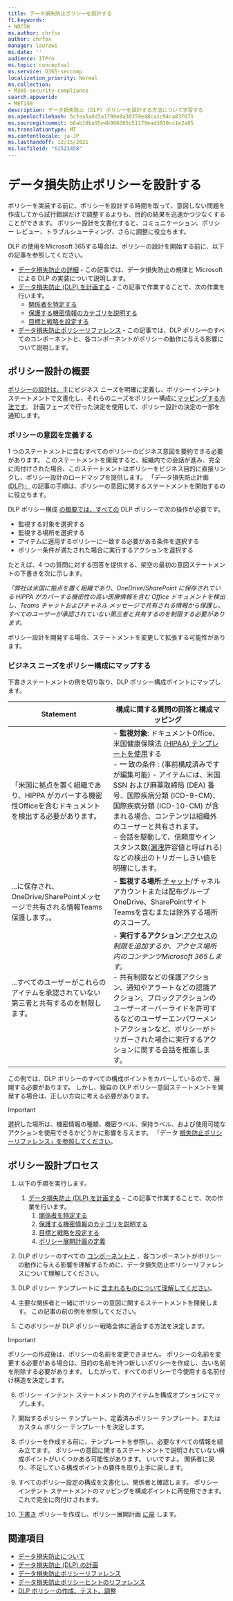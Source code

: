 ```yaml
---
title: データ損失防止ポリシーを設計する
f1.keywords:
- NOCSH
ms.author: chrfox
author: chrfox
manager: laurawi
ms.date: ''
audience: ITPro
ms.topic: conceptual
ms.service: O365-seccomp
localization_priority: Normal
ms.collection:
- M365-security-compliance
search.appverid:
- MET150
description: データ損失防止 (DLP) ポリシーを設計する方法について学習する
ms.openlocfilehash: 5cfea5add3a1790e8a30359e48ca1c94ca83f671
ms.sourcegitcommit: b6ab10ba95e4b986065c51179ead3810cc1e2a85
ms.translationtype: MT
ms.contentlocale: ja-JP
ms.lasthandoff: 12/15/2021
ms.locfileid: "61521458"
---
```

# <a name="design-a-data-loss-prevention-policy"></a>データ損失防止ポリシーを設計する

ポリシーを実装する前に、ポリシーを設計する時間を取って、意図しない問題を作成してから試行錯誤だけで調整するよりも、目的の結果を迅速かつ少なくすることができます。 ポリシー設計を文書化すると、コミュニケーション、ポリシー レビュー、トラブルシューティング、さらに調整に役立ちます。

<!--, but excessive tuning to get the intended results can be time consuming.

 if you have to do a lot of tuning to get a policy to yield the intended results can be time consuming .-->

DLP の使用をMicrosoft 365する場合は、ポリシーの設計を開始する前に、以下の記事を参照してください。

- [データ損失防止の詳細](dlp-learn-about-dlp.md#learn-about-data-loss-prevention) - この記事では、データ損失防止の規律と Microsoft による DLP の実装について説明します。
- [データ損失防止 (DLP) を計画する](dlp-overview-plan-for-dlp.md#plan-for-data-loss-prevention-dlp) - この記事で作業することで、次の作業を行います。
    - [関係者を特定する](dlp-overview-plan-for-dlp.md#identify-stakeholders)
    - [保護する機密情報のカテゴリを説明する](dlp-overview-plan-for-dlp.md#describe-the-categories-of-sensitive-information-to-protect)
    - [目標と戦略を設定する](dlp-overview-plan-for-dlp.md#set-goals-and-strategy)
- [データ損失防止ポリシーリファレンス](dlp-policy-reference.md#data-loss-prevention-policy-reference) - この記事では、DLP ポリシーのすべてのコンポーネントと、各コンポーネントがポリシーの動作に与える影響について説明します。

## <a name="policy-design-overview"></a>ポリシー設計の概要

[ポリシーの設計は、](#policy-design-process)主にビジネス ニーズ[](#define-intent-for-the-policy)を明確に定義し、ポリシーインテントステートメントで文書化し、それらのニーズをポリシー構成に[マッピングする方法です](#map-business-needs-to-policy-configuration)。 計画フェーズで行った決定を使用して、ポリシー設計の決定の一部を通知します。 

### <a name="define-intent-for-the-policy"></a>ポリシーの意図を定義する 

1 つのステートメントに含むすべてのポリシーのビジネス意図を要約できる必要があります。 このステートメントを開発すると、組織内での会話が進み、完全に肉付けされた場合、このステートメントはポリシーをビジネス目的に直接リンクし、ポリシー設計のロードマップを提供します。 「データ損失防止計画 [(DLP)」](dlp-overview-plan-for-dlp.md#overview-of-planning-process) の記事の手順は、ポリシーの意図に関するステートメントを開始するのに役立ちます。  

DLP ポリシー構成 [の概要では、すべての](dlp-learn-about-dlp.md#dlp-policy-configuration-overview) DLP ポリシーで次の操作が必要です。

- 監視する対象を選択する
- 監視する場所を選択する
- アイテムに適用するポリシーに一致する必要がある条件を選択する
- ポリシー条件が満たされた場合に実行するアクションを選択する 

たとえば、4 つの質問に対する回答を提供する、架空の最初の意図ステートメントの下書きを次に示します。 

*「弊社は米国に拠点を置く組織であり、OneDrive/SharePoint に保存されている HIPPA がカバーする機密性の高い医療情報を含む Office ドキュメントを検出し、Teams チャットおよびチャネル メッセージで共有される情報から保護し、すべてのユーザーが承認されていない第三者と共有するのを制限する必要があります。* 

ポリシー設計を開発する場合、ステートメントを変更して拡張する可能性があります。

### <a name="map-business-needs-to-policy-configuration"></a>ビジネス ニーズをポリシー構成にマップする

下書きステートメントの例を切り取り、DLP ポリシー構成ポイントにマップします。

|Statement  |構成に関する質問の回答と構成マッピング  |
|---------|---------|
| 「米国に拠点を置く組織であり、HIPPA がカバーする機密性Officeを含むドキュメントを検出する必要があります。  |- **監視対象**: ドキュメントOffice、米国健康保険法 [(HIPAA) テンプレートを使用](what-the-dlp-policy-templates-include.md#us-health-insurance-act-hipaa)する </br>- **一** 致の条件 : (事前構成済みですが編集可能) - アイテムには、米国 SSN および麻薬取締局 (DEA) 番号、国際疾病分類 (ICD-9-CM)、国際疾病分類 (ICD-10-CM) が含まれる場合、コンテンツは組織外のユーザーと共有されます。  </br> - 会話を駆動して、信頼度やインスタンス数[](sensitive-information-type-learn-about.md#more-on-confidence-levels)[(漏洩](dlp-policy-reference.md#content-contains)許容値と呼ばれる) などの検出のトリガーしきい値を明確にします。|
|...に保存され、OneDrive/SharePointメッセージで共有される情報Teams保護します。。 |- **監視する場所**:[チャット](dlp-policy-reference.md#locations)/チャネル アカウントまたは配布グループOneDrive、SharePointサイトTeamsを含むまたは除外する場所のスコープ。 |
|...すべてのユーザーがこれらのアイテムを承認されていない第三者と共有するのを制限します。  | - **実行するアクション**:[アクセスの](dlp-policy-reference.md#actions)*制限を追加するか、アクセス場所内のコンテンツMicrosoft 365します。* </br> - 共有制限などの保護アクション、通知やアラートなどの認識アクション、ブロックアクションのユーザーオーバーライドを許可するなどのユーザーエンパワーメントアクションなど、ポリシーがトリガーされた場合に実行するアクションに関する会話を推進します。 |

この例では、DLP ポリシーのすべての構成ポイントをカバーしているので、展開する必要があります。 しかし、独自の DLP ポリシー意図ステートメントを開発する場合は、正しい方向に考える必要があります。

> [!IMPORTANT]
> 選択した場所は、機密情報の種類、機密ラベル、保持ラベル、および使用可能なアクションを使用できるかどうかに影響を与えます。 「データ [損失防止ポリシーリファレンス」を参照してください](dlp-policy-reference.md#data-loss-prevention-policy-reference)。

## <a name="policy-design-process"></a>ポリシー設計プロセス

1. 以下の手順を実行します。
    1. [データ損失防止 (DLP) を計画する](dlp-overview-plan-for-dlp.md#plan-for-data-loss-prevention-dlp) - この記事で作業することで、次の作業を行います。
        1. [関係者を特定する](dlp-overview-plan-for-dlp.md#identify-stakeholders)
        1. [保護する機密情報のカテゴリを説明する](dlp-overview-plan-for-dlp.md#describe-the-categories-of-sensitive-information-to-protect)
        1. [目標と戦略を設定する](dlp-overview-plan-for-dlp.md#set-goals-and-strategy)
        1. [ポリシー展開計画の定義](dlp-overview-plan-for-dlp.md#policy-deployment)

1. DLP ポリシーのすべての [コンポーネントと](dlp-policy-reference.md#data-loss-prevention-policy-reference) 、各コンポーネントがポリシーの動作に与える影響を理解するために、データ損失防止ポリシーリファレンスについて理解してください。

1. DLP ポリシー テンプレートに [含まれるものについて理解してください](what-the-dlp-policy-templates-include.md#what-the-dlp-policy-templates-include)。

1. 主要な関係者と一緒にポリシーの意図に関するステートメントを開発します。 この記事の前の例を参照してください。

1. このポリシーが DLP ポリシー戦略全体に適合する方法を決定します。

> [!IMPORTANT]
> ポリシーの作成後は、ポリシーの名前を変更できません。 ポリシーの名前を変更する必要がある場合は、目的の名前を持つ新しいポリシーを作成し、古い名前を削除する必要があります。 したがって、すべてのポリシーで今使用する名前付け構造を決定します。 

6. ポリシー インテント ステートメント内のアイテムを構成オプションにマップします。

7. 開始するポリシー テンプレート、定義済みポリシー テンプレート、またはカスタム ポリシー テンプレートを決定します。

8. ポリシーを作成する前に、テンプレートを参照し、必要なすべての情報を組み立てます。 ポリシーの意図に関するステートメントで説明されていない構成ポイントがいくつかある可能性があります。 いいですよ。 関係者に戻り、不足している構成ポイントの要件を取り上手に戻します。 

9. すべてのポリシー設定の構成を文書化し、関係者と確認します。 ポリシー インテント ステートメントのマッピングを構成ポイントに再使用できます。これで完全に肉付けされます。

10. [下書き](create-test-tune-dlp-policy.md#create-test-and-tune-a-dlp-policy) ポリシーを作成し、ポリシー展開計画 [に戻](dlp-overview-plan-for-dlp.md#policy-deployment) します。

<!--## Policy design examples

|Customer business needs description  | approach  |
|---------|---------|
|**Contoso Bank** is in a highly regulated industry and has  many different types of sensitive items in many different locations. </br> - knows which types of sensitive information are top priority. </br> - must minimize business disruption as policies are rolled out. </br> -  has IT resources and can hire experts to help plan, design deploy </br> - has a premier support contract with Microsoft| - Take the time to understand what regulations they must comply with and how they are going to comply. </br> -Take the time to understand the better together value of the Microsoft 365 Information Protection stack </br> - Develop sensitivity labeling scheme for prioritized items and apply </br> - Involve business process owners </br>- Design/code policies, deploy in test mode, train users </br>- repeat|
|**TailSpin Toys** doesn’t know what they have or where it is, and have little to no resource depth. They use Teams, OneDrive for Business and Exchange extensively.     |- Start with simple policies on the prioritized locations. </br>- Monitor what gets identified </br>- Apply sensitivity labels accordingly </br>- Refine policies, train users       |
|**Fabrikam** is a small startup and wants to protect its intellectual property, and must move quickly. They are willing to dedicate some resources, but can't afford to hire outside experts. </br>- Sensitive items are all in Microsoft 365 OneDrive for Business/SharePoint </br>- Adoption of OneDrive for Business and SharePoint is slow, employees/shadow IT use DropBox and Google drive to share/store items </br>- Employees value speed of work over data protection discipline </br>- Customer splurged and bought all 18 employees new Windows 10 devices     |- Take advantage of the default DLP policy in Teams </br>- Use restricted by default setting for SharePoint items </br>- Deploy policies that prevent external sharing </br>- Deploy policies to prioritized locations </br>- Deploy policies to Windows 10 devices </br>- Block uploads to non-OneDrive for Business cloud storage      |


1. For example:
    1. Identify your volume thresholds that your company deems to be low-risk (leakage tolerance), perhaps from unintentional sharing and is an opportunity to educate users and the threshold that is concerning or high-risk for your company that may need immediate attention.
    - example volume: “Low risk” for Contoso is 1 credit card number, perhaps it was a personal card that was shared carelessly
    - example volume: “High risk” for Contoso is 2 or more credit card numbers. It doesn’t feel like a common scenario that an employee would engage in accidentally



–   For each of the sensitive information types listed out, list out **who should have access to that data when it’s generated** and **what type of activities should be allowable with that data**


  <!--(Perhaps this is where we can provide some basic categories, templates, activities and actions that are supported by Microsoft. Some of these items are not discoverable until you are deeper within a policy creation flow. If we provide, we should time stamp it for “last updated” or “as of xx/xx/xxx”)
–   (Show table with parent-child relationships between categories, templates and sensitive info types that Microsoft supports) Should be gathered from GA Compliance environment-->

<!--


> [!TIP] The more locations you include ensures broader application of the policy and more consistent coverage. If you include locations that are mostly used for internal collaboration, the responsiveness of collaboration may be impacted.


- whether the protective actions you need are supported throught the associated location or if you need to compromise to extend coverage
    - also usefule for identifying the most restrictive actions available 
    - (we shouldn't mention here that the "content contains" condition is the primary staple for a DLP policy and should be utilized as a starting point for policy creation. The other workload-specific conditions can be ustilized as an extended or granular control of company's DLP policy. Useful for when "too much" data is being restricted and known sensitive data typically falls under certain conditions.)
    - (We can mention here that their quantitative goal such as "protect X% of data across all locations while maintaining x productivity" can be monitored throught alerts or reports. If protection is too high of working against their established goals, they can come back to policy and tweak their conditions/actions)
- Finally, you should have a union of what, hwo and when to be covered which will easily map to generating a live policy via Microsoft DLP. 
- 
5. At this stage you should asses how you should start this policy. ***LINK OUT TO DEPLOYING A POLICY COVERED IN THE PLANNING TOPIC TOO***
    - Test: your company is very large, conservative or the actions established are pretty restrictive
    - Test w/ notifications: same as above, but you get to test out investigation cadence or volume
    - Live: immediately start this policy in your environment. Useful for when data protection is needed immediately, such as a reactive policy creation, or if you're confident in your planning, or if the risk is low (liek audit actions, etc.)
    - keep it off:
-->

<!--## Policy Design Examples

Here are some examples of more detailed policy intent statement to configuration mappings.

*We are a national healthcare provider based in the U.S. We need to protect our patient’s personal information and prevent it from egressing outside of our company’s borders. We want to limit access to our patient’s personal information to only authorized personnel, like our physicians and billing department from our on-premises devices. We've determined that any single instance of any of each information type in any item is not a data risk, but it is a risk when two or more occur in a single item. We have a Microsoft 365 E5 subscription and want to protect all locations and first party apps that are available to us because we can’t afford to have any data leaks. If an event occurs or is prevented, we want to alert our compliance admin and educate our end-users where necessary.*

|Statement  |Configuration question answered and configuration mapping  |
|---------|---------|
| We are a national healthcare provider based in the U.S. We need to protect our patient’s personal information...|- **What to monitor**: All available item types, use the [U.S. Health Insurance Act (HIPAA)](what-the-dlp-policy-templates-include.md#us-health-insurance-act-hipaa) template. </br>- **Conditions for a match**: (preconfigured but editable) - item contains full names, physical addresses, driver's license number, U.S. SSN
| ...and prevent it from egressing outside of our company’s borders... |- **Actions to take**: Block anyone outside the organization from accessing items, block unintentional sharing by internal users with anyone outside the org.|
|...We want to limit access to our patient’s personal information to only authorized personnel, like our physicians and billing department from our on-premises devices...| - **Actions to take**: - Block access to items, block all activities (upload to cloud, copy to clipboard, copy to USB, copy to network share, access by restricted app, print, copy/move via Bluetooth, copy/move via remote desktop) from Windows devices.  </br> - **Where to monitor**: in all Microsoft 365 locations
| ...We've determined that any single instance of any of each information type in any item is not a data risk, but it is a risk when two or more occur in a single item....| - **Conditions for a match**: (preconfigured but editable) any single item contains more than one of these or any two or more of these:  Full Name, U.S. Social Security Number, Drug Enforcement Agency (DEA) number, International Classification of Diseases (ICD-9-CM), International Classification of Diseases (ICD-10-CM), Physical Address, U.S. driver's license number. For example, two instanced of Full Name or one instance of a U.S. Social Security Number along with one instance of Drug Enforcement Agency (DEA) number will trigger a match.

   , content is shared with people outside my organization  </br> - drives conversations to clarify the triggering threshold for detection like [confidence levels](sensitive-information-type-learn-about.md#more-on-confidence-levels), and [instance count](dlp-policy-reference.md#content-contains) (called leakage tolerance).|
|...that are stored in OneDrive/SharePoint and protect against that information being shared Teams chat and channel messages... |- **Where to monitor**:  [Location scoping](dlp-policy-reference.md#locations) by including or excluding OneDrive and SharePoint sites and Teams chat/channel accounts or distribution groups. |
|...and restrict everyone from sharing those items with unauthorized third parties."  | - **Actions to take**: [You add](dlp-policy-reference.md#actions) *Restrict access or encrypt the content in Microsoft 365 locations* </br> - drives conversation on what actions to take when a policy is triggered including protective actions like sharing restrictions, awareness actions like notifications and alerts, and user empowerment actions like allow user overrides of a blocking action |

-->


## <a name="see-also"></a>関連項目

- [データ損失防止について](dlp-learn-about-dlp.md#learn-about-data-loss-prevention)
- [データ損失防止 (DLP) の計画](dlp-overview-plan-for-dlp.md#plan-for-data-loss-prevention-dlp)
- [データ損失防止ポリシーリファレンス](dlp-policy-reference.md#data-loss-prevention-policy-reference)
- [データ損失防止ポリシーヒントのリファレンス](dlp-policy-tips-reference.md#data-loss-prevention-policy-tips-reference)
- [DLP ポリシーの作成、テスト、調整](create-test-tune-dlp-policy.md#create-test-and-tune-a-dlp-policy)